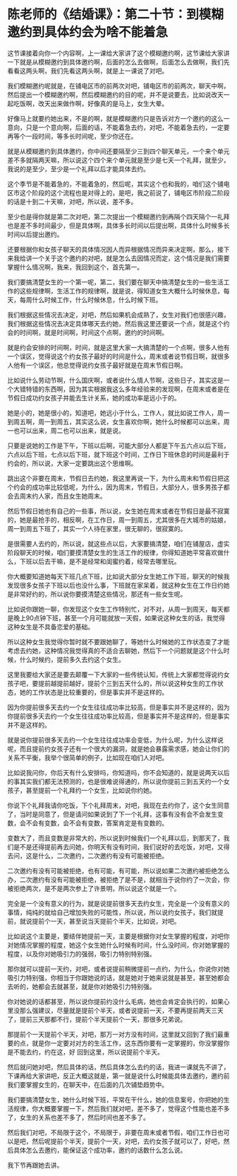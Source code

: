 # 陈老师的《结婚课》：第二十节：到模糊邀约到具体约会为啥不能着急

这节课接着向你一个内容啊，上一课给大家讲了这个模糊邀约啊，这节课给大家讲一下就是从模糊邀约到具体邀约啊，后面的怎么去做啊，后面怎么去做啊，我们先看看这两头啊，我们先看这两头啊，就是上一课说了对吧。

我们模糊邀约呢就是，在铺电区市的前两次对吧，铺电区市的前两次，聊天中啊，然后提出一个模糊邀约啊，然后模糊邀约的目的呢，并不是说要去，比如说改天一起吃饭啊，改天出来做作啊，好像真的是马上，女生大晕。

好像马上就要约她出来，不是的啊，就是模糊邀约只是告诉对方一个邀约的这么一意向，只是一个意向啊，后面的话，不能着急去约，对吧，不能着急去约，一定要再等个一段时间，等多长时间呢，至少你还在。

就是从模糊邀约到具体邀约，你中间还要隔至少三到四个聊天单元，一个来个单元差不多就隔两天嘛，所以说这个四个来个单元就是至少是七天一个礼拜，就至少，我说的是至少，至少是一个礼拜以后才能具体去约。

这个季节是不能着急的，不能着急的，然后呢，其实这个也和我的，咱们这个铺电区市这个阶段的这个流程也是对得上的，是吧，我之前说了，铺电区市阶段二阶段的话是十到二十天嘛，对吧，所以说，差不多。

至少也是得你就是第二次对吧，第二次提出一个模糊邀约到再隔个四天隔个一礼拜也是差不多时间最少，但是具体啊，具体多长时间以后提出啊，具体什么时候多长时间以后提出邀约。

还要根据你和女孩子聊天的具体情况因人而异根据情况而异来决定啊，那么，接下来我给讲一个关于这个邀约的对吧，就是怎么去因情况而定，这个情况是我们需要掌握什么情况啊，我来，我回到这个，首先第一。

我们要搞清楚女生的一个第一呢，第二，我们要在聊天中搞清楚女生的一些生活工作的这些规律啊，生活工作的规律啊，就是说，得知道女生大概什么时候休息，每天，每周什么时候工作，什么时候休息，什么时候下班。

我们根据这些情况去决定，对吧，然后如果机会成熟了，女生对我们也很感兴趣，我们根据这些情况去决定具体哪天去约她，然后我这里还要说一个点，就是这个约会的时间啊，就是时间啊，时间这个点啊，邀约的时间啊。

就是约会安排的时间啊，时间，就是这里大家一大搞清楚的一个点啊，很多人他有一个误区，觉得说这个约女孩子最好的时间是什么，周末或者说节假日啊，就很多人他有一个误区，他总觉得说约女孩子最好就是在周末节假日啊。

比如说什么劳动节啊，什么国庆啊，或者说什么情人节啊，这些日子，其实这是一个大错特错的东西啊，因为其实根据我这么多年经验来的发现啊，在周末或者是在节假日成功约女孩子并能去生计关系，她的成功率是远小于的。

她是小的，她是很小的，知道吧，她远小于什么，工作人，就比如说工作人，周一到周五啊，周一到周五，其实这么说，女生喜欢你啊，她什么时候都可以出来，周一也可以出来，周二也可以出来，就是说。

只要是说她的工作是下午，下班以后啊，可能大部分人都是下午五六点以后下班，六点以后下班，七点以后下班，就下班这个时间，工作日下班休息的时间是最利于约会的，所以说，大家一定要跳出这个思维啊。

跳出这个非要在周末，节假日去约她，我这里再说一下，为什么周末和节假日把这个约会的成功率比较低呢，为什么，因为周末，节假日，大部分人，很多男孩子都会去周末约人家，而且女生她周末。

然后节假日她也有自己的一些事，所以说，女生她在周末或者在节假日是最不寂寞的，她是最抢手的，相反啊，在工作日，周一到周五，尤其很多在大城市的姑娘，周一到周五下班了，其实一个人待在家里，很无聊的，很寂寞的。

是很需要人去约的，所以说，就这些点以后，大家要搞清楚，咱们在铺屋店，虚实阶段聊天的时候，咱们要摸清楚女生的生活工作的规律，你得知道她平常喜欢做什么，下班以后去干嘛，是不是经常和闺蜜约着，经常去哪里玩。

你大概要知道她每天下班几点下班，比如说大部分女生她工作下班，聊天的时候我发现很多女孩子下班以后也没什么事，下班就在家呆着，就这种女生在工作日约她是非常好约的，所以说你要摸清楚这些情况，那还有一些女生呢。

比如说你跟她一聊，你发现这个女生工作特别忙，对不对，从周一到周天，每天都是晚上90点钟下班，甚至一个月可能就放一天假，如果说这种女生的话，我觉得这种女生是不具备恋爱的基础。

所以这种女生我觉得你暂时就不要跟她聊了，等她什么时候她的工作状态变了才能考虑去约她，这种情况我觉得真的不适合去聊她，然后下一个问题就是这个什么时候，什么时候约，提前多久去约这个女生。

这里我要给大家还是要去颠覆一下大家的一些传统认知，传统上大家都觉得说约女孩子吧，要提前越提前越好，提前个三到五天什么的，所以说这种女生的工作状态，她的工作状态是比较重要的，但是事实并不是这样的。

因为你提前很多天去约一个女生往往成功率比较高，但是事实并不是这样的，因为你提前很多天去约一个女生往往成功率比较高，但是事实并不是这样的，但是事实并不是这样的。

就是说你提前很多天去约一个女生往往成功率会变低，为什么呢，为什么这样说呢，而且提前约女孩子还有一个很大的漏洞，就是她会暴露需求感，她会让你们的关系不平衡，我举个很简单的例子，比如现在咱们人对吧。

比如说我问你，你后天有什么安排吗，你知道吗，你不会知道的，就是说两天以后的事其实我们都无法预测的，也是很难说得通的，所以说你提前三到五天约一个女孩子，甚至提前一个礼拜约一个女生，比如说你约她。

你说下个礼拜我请你吃饭，下个礼拜周末，对吧，我现在去约你了，这个女生同意了，当时是同意了，但是请问如果说到了下一个礼拜，这事有没有会不会发生变数，会不会有变数，会不会有变数，答案肯定是有变数的。

变数大了，而且变数是非常大的，所以说到时候我们一个礼拜以后，到那天了，我们是不是还得提前再去问她，你明天有没有时间，我们说好的去吃饭，对吧，又得去问，这是什么，二次邀约，二次邀约有没有可能被拒绝。

二次邀约有没有可能被拒绝，也有可能，有可能，所以说如果二次邀约被拒绝怎么办，二次邀约有没有可能被拒绝，被拒绝了是不是，就相当于说你约了一次会，你被拒绝两次，是不是两次参上了许景明，所以说这个就是一个。

完全是一个没有意义的行为，就是说提前很多天去约女生，完全是一个没有意义的事情，纯纯的就给自己增加失败的可能性，所以说，所以说约女孩子，我们就提前，就说提前个一天，甚至说当天提前个半天，比如说，对吧。

比如说这个主要是，要结伴她提前一天，主要是根据你对女生掌握的程度，对吧你对她情况掌握的程度，她这个女生她什么时候有时间，什么没时间，你对她掌握的程度，以及你对她吸引力的强弱，吸引力特别特别强。

那你就可以提前一天约，对吧，或者说提前稍微提前一点约，为什么，你说你对她吸引力特别强，你相当于你跟她说的话，就是她对于她来说就是甚至，甚至她都会去听的，她都会去就甚至，就是你对她吸引力特别强。

你对她说的话都甚至，所以说你提前约没什么毛病，她也会肯定会执行的，如果心里没那么强建议，尽量就是提前个半天，或者说提前一天，不要再提前两天三天了，提前三天那都不行，提前个半天提前个一天，那很多兄弟说。

那提前个一天提前个半天，对吧，那万一对方没有时间，这里就又回到了我们最重要的点，就是你一定要对对方的生活工作，这东西你要有一定掌握的，你没掌握你是不能去约，约在这，好 回到这里，所以说提前个半天。

然后就问她对吧，然后具体的话，然后具体怎么去约的话，我进一课就先不讲了，下课再给大家讲吧，反正大概这就是，第一就是说什么时候能具体去邀约，邀约前我们要掌握女生的，在聊天中，在后面的几次铺垫趋势中。

我们要搞清楚女生，她什么时候下班，平常在干什么，她的信息案号，你把她的生活规律，你大概要掌握一下，然后我们就对吧，差不多了，觉得这个性能也差不多了，女生的关系也差不多了，然后时间也差不多了。

然后我们对吧，不局限于这个，不局限于，非要在周末或者节假，咱们工作日也可以是吧，然后呢提前个半天，提前个一天，对吧，去约女孩子就可以了，好吧，然后具体怎么去邀约，能保证这个成功率，邀约的话数什么怎么说。

我下节再跟她去讲。